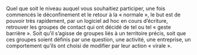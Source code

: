 Quel que soit le niveau auquel vous souhaitiez participer, une fois commencés le déconfinement et le retour à la « normale », le but est de pouvoir très rapidement, par un logiciel ad hoc en cours d’écriture, retrouver les groupes de contact qui ont décidé de tel ou tel 
« geste barrière ». Soit qu’il s’agisse de groupes liés à un territoire précis, soit que ces groupes soient définis par une question, une activité, une entreprise, un comportement qu’ils ont choisi de modifier par leur action « virale ». 